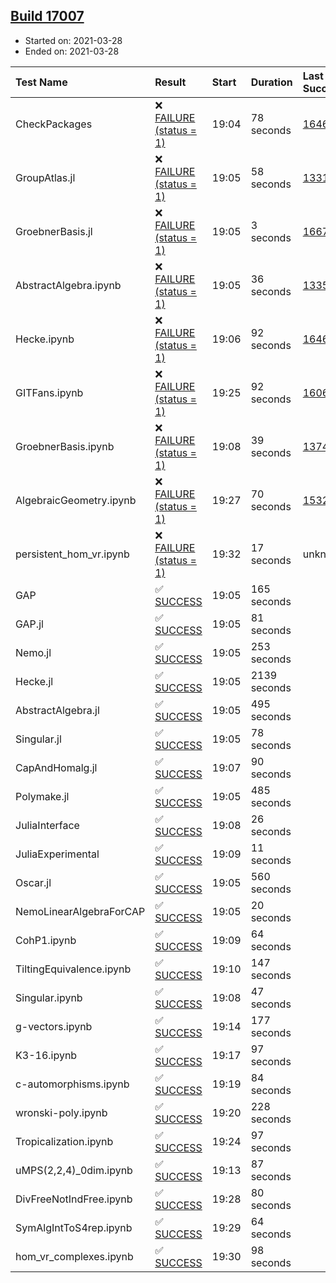 ## [Build 17007](https://oscarci.mathematik.uni-kl.de/job/oscar/17007/)

* Started on: 2021-03-28
* Ended on: 2021-03-28

| Test Name    | Result | Start | Duration | Last Success | First Failure |
|:-------------|:-------|:------|:---------|:-------------|:--------------|
| CheckPackages | ❌ [FAILURE (status = 1)](https://oscarci.mathematik.uni-kl.de/job/oscar/17007/artifact/logs/build-17007/CheckPackages.log) | 19:04 | 78 seconds | [16463](https://oscarci.mathematik.uni-kl.de/job/oscar/16463/) | [16464](https://oscarci.mathematik.uni-kl.de/job/oscar/16464/) |
| GroupAtlas.jl | ❌ [FAILURE (status = 1)](https://oscarci.mathematik.uni-kl.de/job/oscar/17007/artifact/logs/build-17007/GroupAtlas.jl.log) | 19:05 | 58 seconds | [13311](https://oscarci.mathematik.uni-kl.de/job/oscar/13311/) | [13312](https://oscarci.mathematik.uni-kl.de/job/oscar/13312/) |
| GroebnerBasis.jl | ❌ [FAILURE (status = 1)](https://oscarci.mathematik.uni-kl.de/job/oscar/17007/artifact/logs/build-17007/GroebnerBasis.jl.log) | 19:05 | 3 seconds | [16676](https://oscarci.mathematik.uni-kl.de/job/oscar/16676/) | [16677](https://oscarci.mathematik.uni-kl.de/job/oscar/16677/) |
| AbstractAlgebra.ipynb | ❌ [FAILURE (status = 1)](https://oscarci.mathematik.uni-kl.de/job/oscar/17007/artifact/logs/build-17007/AbstractAlgebra.ipynb.log) | 19:05 | 36 seconds | [13355](https://oscarci.mathematik.uni-kl.de/job/oscar/13355/) | [13356](https://oscarci.mathematik.uni-kl.de/job/oscar/13356/) |
| Hecke.ipynb | ❌ [FAILURE (status = 1)](https://oscarci.mathematik.uni-kl.de/job/oscar/17007/artifact/logs/build-17007/Hecke.ipynb.log) | 19:06 | 92 seconds | [16463](https://oscarci.mathematik.uni-kl.de/job/oscar/16463/) | [16464](https://oscarci.mathematik.uni-kl.de/job/oscar/16464/) |
| GITFans.ipynb | ❌ [FAILURE (status = 1)](https://oscarci.mathematik.uni-kl.de/job/oscar/17007/artifact/logs/build-17007/GITFans.ipynb.log) | 19:25 | 92 seconds | [16068](https://oscarci.mathematik.uni-kl.de/job/oscar/16068/) | [16069](https://oscarci.mathematik.uni-kl.de/job/oscar/16069/) |
| GroebnerBasis.ipynb | ❌ [FAILURE (status = 1)](https://oscarci.mathematik.uni-kl.de/job/oscar/17007/artifact/logs/build-17007/GroebnerBasis.ipynb.log) | 19:08 | 39 seconds | [13748](https://oscarci.mathematik.uni-kl.de/job/oscar/13748/) | [13749](https://oscarci.mathematik.uni-kl.de/job/oscar/13749/) |
| AlgebraicGeometry.ipynb | ❌ [FAILURE (status = 1)](https://oscarci.mathematik.uni-kl.de/job/oscar/17007/artifact/logs/build-17007/AlgebraicGeometry.ipynb.log) | 19:27 | 70 seconds | [15322](https://oscarci.mathematik.uni-kl.de/job/oscar/15322/) | [15323](https://oscarci.mathematik.uni-kl.de/job/oscar/15323/) |
| persistent_hom_vr.ipynb | ❌ [FAILURE (status = 1)](https://oscarci.mathematik.uni-kl.de/job/oscar/17007/artifact/logs/build-17007/persistent_hom_vr.ipynb.log) | 19:32 | 17 seconds | unknown | unknown |
| GAP | ✅ [SUCCESS](https://oscarci.mathematik.uni-kl.de/job/oscar/17007/artifact/logs/build-17007/GAP.log) | 19:05 | 165 seconds |  |  |
| GAP.jl | ✅ [SUCCESS](https://oscarci.mathematik.uni-kl.de/job/oscar/17007/artifact/logs/build-17007/GAP.jl.log) | 19:05 | 81 seconds |  |  |
| Nemo.jl | ✅ [SUCCESS](https://oscarci.mathematik.uni-kl.de/job/oscar/17007/artifact/logs/build-17007/Nemo.jl.log) | 19:05 | 253 seconds |  |  |
| Hecke.jl | ✅ [SUCCESS](https://oscarci.mathematik.uni-kl.de/job/oscar/17007/artifact/logs/build-17007/Hecke.jl.log) | 19:05 | 2139 seconds |  |  |
| AbstractAlgebra.jl | ✅ [SUCCESS](https://oscarci.mathematik.uni-kl.de/job/oscar/17007/artifact/logs/build-17007/AbstractAlgebra.jl.log) | 19:05 | 495 seconds |  |  |
| Singular.jl | ✅ [SUCCESS](https://oscarci.mathematik.uni-kl.de/job/oscar/17007/artifact/logs/build-17007/Singular.jl.log) | 19:05 | 78 seconds |  |  |
| CapAndHomalg.jl | ✅ [SUCCESS](https://oscarci.mathematik.uni-kl.de/job/oscar/17007/artifact/logs/build-17007/CapAndHomalg.jl.log) | 19:07 | 90 seconds |  |  |
| Polymake.jl | ✅ [SUCCESS](https://oscarci.mathematik.uni-kl.de/job/oscar/17007/artifact/logs/build-17007/Polymake.jl.log) | 19:05 | 485 seconds |  |  |
| JuliaInterface | ✅ [SUCCESS](https://oscarci.mathematik.uni-kl.de/job/oscar/17007/artifact/logs/build-17007/JuliaInterface.log) | 19:08 | 26 seconds |  |  |
| JuliaExperimental | ✅ [SUCCESS](https://oscarci.mathematik.uni-kl.de/job/oscar/17007/artifact/logs/build-17007/JuliaExperimental.log) | 19:09 | 11 seconds |  |  |
| Oscar.jl | ✅ [SUCCESS](https://oscarci.mathematik.uni-kl.de/job/oscar/17007/artifact/logs/build-17007/Oscar.jl.log) | 19:05 | 560 seconds |  |  |
| NemoLinearAlgebraForCAP | ✅ [SUCCESS](https://oscarci.mathematik.uni-kl.de/job/oscar/17007/artifact/logs/build-17007/NemoLinearAlgebraForCAP.log) | 19:05 | 20 seconds |  |  |
| CohP1.ipynb | ✅ [SUCCESS](https://oscarci.mathematik.uni-kl.de/job/oscar/17007/artifact/logs/build-17007/CohP1.ipynb.log) | 19:09 | 64 seconds |  |  |
| TiltingEquivalence.ipynb | ✅ [SUCCESS](https://oscarci.mathematik.uni-kl.de/job/oscar/17007/artifact/logs/build-17007/TiltingEquivalence.ipynb.log) | 19:10 | 147 seconds |  |  |
| Singular.ipynb | ✅ [SUCCESS](https://oscarci.mathematik.uni-kl.de/job/oscar/17007/artifact/logs/build-17007/Singular.ipynb.log) | 19:08 | 47 seconds |  |  |
| g-vectors.ipynb | ✅ [SUCCESS](https://oscarci.mathematik.uni-kl.de/job/oscar/17007/artifact/logs/build-17007/g-vectors.ipynb.log) | 19:14 | 177 seconds |  |  |
| K3-16.ipynb | ✅ [SUCCESS](https://oscarci.mathematik.uni-kl.de/job/oscar/17007/artifact/logs/build-17007/K3-16.ipynb.log) | 19:17 | 97 seconds |  |  |
| c-automorphisms.ipynb | ✅ [SUCCESS](https://oscarci.mathematik.uni-kl.de/job/oscar/17007/artifact/logs/build-17007/c-automorphisms.ipynb.log) | 19:19 | 84 seconds |  |  |
| wronski-poly.ipynb | ✅ [SUCCESS](https://oscarci.mathematik.uni-kl.de/job/oscar/17007/artifact/logs/build-17007/wronski-poly.ipynb.log) | 19:20 | 228 seconds |  |  |
| Tropicalization.ipynb | ✅ [SUCCESS](https://oscarci.mathematik.uni-kl.de/job/oscar/17007/artifact/logs/build-17007/Tropicalization.ipynb.log) | 19:24 | 97 seconds |  |  |
| uMPS(2,2,4)_0dim.ipynb | ✅ [SUCCESS](https://oscarci.mathematik.uni-kl.de/job/oscar/17007/artifact/logs/build-17007/uMPS-2-2-4-_0dim.ipynb.log) | 19:13 | 87 seconds |  |  |
| DivFreeNotIndFree.ipynb | ✅ [SUCCESS](https://oscarci.mathematik.uni-kl.de/job/oscar/17007/artifact/logs/build-17007/DivFreeNotIndFree.ipynb.log) | 19:28 | 80 seconds |  |  |
| SymAlgIntToS4rep.ipynb | ✅ [SUCCESS](https://oscarci.mathematik.uni-kl.de/job/oscar/17007/artifact/logs/build-17007/SymAlgIntToS4rep.ipynb.log) | 19:29 | 64 seconds |  |  |
| hom_vr_complexes.ipynb | ✅ [SUCCESS](https://oscarci.mathematik.uni-kl.de/job/oscar/17007/artifact/logs/build-17007/hom_vr_complexes.ipynb.log) | 19:30 | 98 seconds |  |  |
